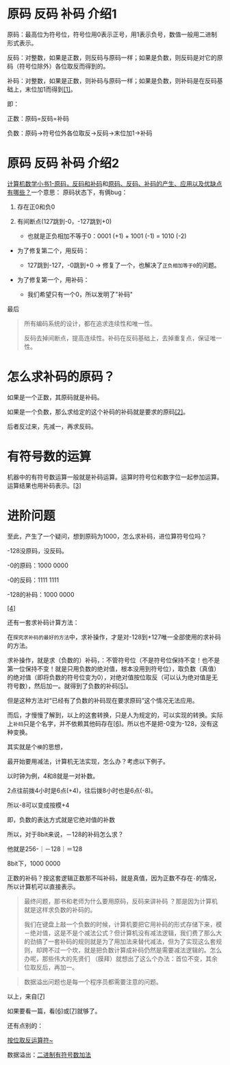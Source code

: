 
# 原码 反码 补码 介绍1
原码：最高位为符号位，符号位用0表示正号，用1表示负号，数值一般用二进制形式表示。

反码：对整数，如果是正数，则反码与原码一样；如果是负数，则反码是对它的原码（符号位除外）各位取反而得到的。

补码：对整数，如果是正数，则补码与原码一样；如果是负数，则补码是在反码基础上，末位加1而得到[[1]](https://zhuanlan.zhihu.com/p/36036038)。

即：

正数：原码=反码=补码

负数：原码->符号位外各位取反->反码->末位加1->补码

# 原码 反码 补码 介绍2
[计算机数学小书1-原码，反码和补码](https://zhuanlan.zhihu.com/p/36036038)和[原码、反码、补码的产生、应用以及优缺点有哪些？](https://www.zhihu.com/question/20159860/answer/71256667)一个意思：
原码状态下，有俩bug：

1. 存在正0和负0

2. 有间断点(127跳到-0，-127跳到+0)
   * 也就是正负相加不等于0：0001 (+1) + 1001 (-1) = 1010 (-2)

* 为了修复第二个，用反码：
  * 127跳到-127，-0跳到+0 -> 修复了一个，也解决了`正负相加等于0`的问题。

* 为了修复第一个，用补码：
  * 我们希望只有一个0，所以发明了"补码"

最后

> 所有编码系统的设计，都在追求连续性和唯一性。
> 
> 反码去掉间断点，提高连续性。补码在反码基础上，去掉重复点，保证唯一性。


# 怎么求补码的原码？

如果是一个正数，其原码就是补码。

如果是一个负数，那么求给定的这个补码的补码就是要求的原码[[2]](https://zhidao.baidu.com/question/48759274.html)。

后者反过来，先减一，再求反码。

# 有符号数的运算

机器中的有符号数运算一般就是补码运算。运算时符号位和数字位一起参加运算。运算结果也用补码表示。[[3]](https://blog.csdn.net/QQ1452008/article/details/70597868)


# 进阶问题

至此，产生了一个疑问，想到原码为1000，怎么求补码，进位算符号位吗？

-128没原码，没反码。

-0的原码：1000 0000

-0的反码：1111 1111

-128的补码：1000 0000

[[4]](https://zhidao.baidu.com/question/616938076136087892.html)

还有一套求补码计算方法：

在`探究求补码的最好的方法`中，求补操作，才是对-128到+127唯一全部使用的求补码的方法。

求补操作，就是求（负数的）补码，：不管符号位（不是符号位保持不变！也不是第一位保持不变！就是只用负数的绝对值，根本没用到符号位），取负数（真值）的绝对值（即将负数的符号位变为0），对绝对值按位取反（可以认为绝对值是无符号数），然后加一。就得到了负数的补码[[5]](https://www.cnblogs.com/flowerslip/p/5933833.html)。

但是这种方法对“已经有了负数的补码现在要求原码”这个情况无法应用。


而后，才慢慢了解到，以上的这套转换，只是人为规定的，可以实现的转换。实际上`补码`只是个名字，并不依赖其他码存在[[6]](https://www.zhihu.com/question/23172611/answer/119406298)。所以也不是把-0变为-128，没有这种变换。

其实就是个`模`的思想，

最开始要用减法，计算机无法实现，怎么办？考虑以下例子。

以时钟为例，4和8就是一对补数。

2点往前拨4小时是6点(+4)，往后拨8小时也是6点(-8)。

所以-8可以变成按模+4

即，负数的表达方式就是它绝对值的补数

所以，对于8bit来说，－128的补码怎么求？

他就是256-｜－128｜＝128

8bit下，1000 0000

正数的补码？按这套逻辑正数那不叫补码，就是真值，因为正数不存在`-`的情况，所以计算机可以直接表示。


> 最终问题，那书和老师为什么要用原码，反码来讲补码 ？那是因为计算机就是这样求负数的补码的。
> 
> 我们在键盘上敲一个负数的时候，计算机要把它用补码的形式存储下来，模－绝对值，这是不是个减法公式？但计算机没有减法逻辑，我们费了那么大的劲搞了一套补码的规则就是为了用加法来替代减法，但为了实现这么套规则，却跨不过一个坎，就是把负数计算成补码仍然是需要减法逻辑的。怎么办呢，那些伟大的先贤们 （膜拜）就想出了这么个办法：首位不变，其余位取反后，再加一。


> 数据溢出问题也是每一个程序员都需要注意的问题。

以上，来自[[7]](https://www.zhihu.com/question/20458542)

如果要看一篇，看[[6]](https://www.zhihu.com/question/23172611/answer/119406298)或[[7]](https://www.zhihu.com/question/20458542)就够了。

还有点别的：

[按位取反运算符~](https://www.cnblogs.com/shy1766IT/p/6184874.html)

数据溢出：[二进制有符号数加法](https://blog.csdn.net/timeless_2014/article/details/73274618)
